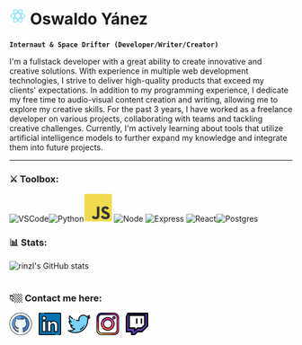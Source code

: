
# <img src="react.gif" alt= 'react' width="30px"> Oswaldo Yánez

**`Internaut & Space Drifter (Developer/Writer/Creator)`**

I'm a fullstack developer with a great ability to create innovative and creative solutions. With experience in multiple web development technologies, I strive to deliver high-quality products that exceed my clients' expectations. In addition to my programming experience, I dedicate my free time to audio-visual content creation and writing, allowing me to explore my creative skills. For the past 3 years, I have worked as a freelance developer on various projects, collaborating with teams and tackling creative challenges. Currently, I'm actively learning about tools that utilize artificial intelligence models to further expand my knowledge and integrate them into future projects.



  
---


### ⚔️ Toolbox:
<img src="https://cdn.jsdelivr.net/gh/devicons/devicon/icons/vscode/vscode-original.svg" alt="VSCode" width="50" height="50" /><img src="https://cdn.jsdelivr.net/gh/devicons/devicon/icons/python/python-original.svg" alt="Python" width="50" height="50"/><img  src="https://raw.githubusercontent.com/devicons/devicon/1119b9f84c0290e0f0b38982099a2bd027a48bf1/icons/javascript/javascript-original.svg" alt="JavaScript" width="50" height="50"/>  <img src="https://cdn.jsdelivr.net/gh/devicons/devicon/icons/nodejs/nodejs-original.svg" alt="Node" width="50" height="50" /> <img src="https://cdn.jsdelivr.net/gh/devicons/devicon/icons/express/express-original.svg" alt="Express" width="50" height="50"/> <img src="https://cdn.jsdelivr.net/gh/devicons/devicon/icons/react/react-original.svg" alt="React" width="50" height="50" /><img src="https://cdn.jsdelivr.net/gh/devicons/devicon/icons/postgresql/postgresql-original.svg" alt="Postgres" width="50" height="50" />

### 📊 Stats:
![rinzl's GitHub stats](https://github-readme-stats.vercel.app/api?username=rinzldev&show_icons=true&theme=tokyonight)
#


### 👇🏼  Contact me here:
<div title = 'social-media' align='left'>
   <a href="https://github.com/rinzldev" target="_blank">
   <img alt= 'github' height="40" src="github.png"></a>&nbsp;&nbsp;
   <a href="https://www.linkedin.com/in/oswaldo-rinzlrdev/" target="_blank">
   <img alt='linkedin' height="40" src="linkedin.png"></a>&nbsp;&nbsp;
   <a href="https://twitter.com/rinzldev" target="_blank"> 
   <img alt= 'twitter' height="40" src="twitter.png"></a>&nbsp;&nbsp;
   <a href="https://instagram.com/rinzldev?igshid=ZGUzMzM3NWJiOQ==" target="_blank">
   <img alt= 'instagram' height="40" src="instagram.png"></a>&nbsp;&nbsp;
   <a href="https://www.twitch.tv/rinzlrproject" target="_blank">
   <img alt= 'twitch' height="40" src="twitch.png"></a>&nbsp;&nbsp;
</div>
